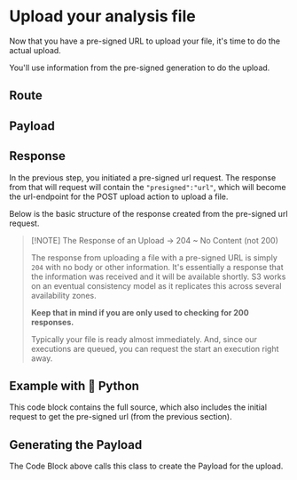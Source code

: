 <script setup>
import DisplayRoutes from '/docs/components/DisplayRoutes.vue'
import CodeBlock from '/docs/components/CodeBlock.vue'
</script>

# Upload your analysis file

Now that you have a pre-signed URL to upload your file, it's time to do the actual upload.

You'll use information from the pre-signed generation to do the upload.

## Route
<DisplayRoutes :route-id="['file_upload']" :columns-to-show="['path', 'method_type']" />

## Payload


## Response

In the previous step, you initiated a pre-signed url request.   The response from that will request will contain the `"presigned":"url"`, which will become the url-endpoint for the POST upload action to upload a file.

Below is the basic structure of the response created from the pre-signed url request.
<CodeBlock 
    link="https://github.com/AplosAnalytics/docs.aplosanalytics.com/blob/main/docs/api/executions/upload-request-response.json"
    src="https://raw.githubusercontent.com/AplosAnalytics/docs.aplosanalytics.com/main/docs/api/executions/upload-request-response.json" 
    lang="json"
    :highlightLines=[7,9]           
    >
</CodeBlock>



> [!NOTE] The Response of an Upload -> 204 ~ No Content (not 200)
>
>The response from uploading a file with a pre-signed URL is simply `204` with no body or other information.  It's essentially a response that the information was received and it will be available shortly. S3 works on an eventual consistency model as it replicates this across several availability zones.
>
>**Keep that in mind if you are only used to checking for 200 responses.**
>
>Typically your file is ready almost immediately.  And, since our executions are queued, you can request the start an execution right away.

## Example with 🐍 Python

This code block contains the full source, which also includes the initial request to get the pre-signed url (from the previous section).
<CodeBlock 
    src="https://raw.githubusercontent.com/AplosAnalytics/docs.aplosanalytics.com/main/docs/samples/python/aplos_nca/aws_s3_presigned_upload.py" 
    lang="python"
    link="https://github.com/AplosAnalytics/docs.aplosanalytics.com/blob/main/docs/samples/python/aplos_nca/aws_s3_presigned_upload.py"    
    >
</CodeBlock>

## Generating the Payload

The Code Block above calls this class to create the Payload for the upload.
<CodeBlock 
    src="https://raw.githubusercontent.com/AplosAnalytics/docs.aplosanalytics.com/main/docs/samples/python/aplos_nca/aws_s3_presigned_payload.py" 
    lang="python"
    link="https://github.com/AplosAnalytics/docs.aplosanalytics.com/blob/main/docs/samples/python/aplos_nca/aws_s3_presigned_payload.py"
    >
</CodeBlock>



